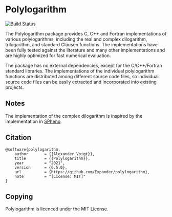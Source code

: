 Polylogarithm
=============

[![Build Status](https://github.com/Expander/polylogarithm/workflows/test/badge.svg)](https://github.com/Expander/polylogarithm/actions)

The Polylogarithm package provides C, C++ and Fortran implementations
of various polylogarithms, including the real and complex dilogarithm,
trilogarithm, and standard Clausen functions.  The implementations
have been fully tested against the literature and many other
implementations and are highly optimized for fast numerical
evaluation.

The package has no external dependencies, except for the C/C++/Fortran
standard libraries.  The implementations of the individual polylogarithm
functions are distributed among different source code files, so
individual source code files can be easily extracted and incorporated
into existing projects.


Notes
-----

The implementation of the complex dilogarithm is inspired by the
implementation in [SPheno](https://spheno.hepforge.org/).


Citation
--------

~~~
@software{polylogarithm,
    author       = {{Alexander Voigt}},
    title        = {{Polylogarithm}},
    year         = "2021",
    version      = {6.5.0},
    url          = {https://github.com/Expander/polylogarithm},
    note         = "[License: MIT]"
}
~~~


Copying
-------

Polylogarithm is licenced under the MIT License.
